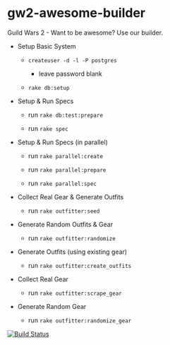 gw2-awesome-builder
===================

Guild Wars 2 - Want to be awesome?  Use our builder.

- Setup Basic System
  - `createuser -d -l -P postgres`
    - leave password blank

  - `rake db:setup`

- Setup & Run Specs
  - run `rake db:test:prepare`

  - run `rake spec`

- Setup & Run Specs (in parallel)
  - run `rake parallel:create`

  - run `rake parallel:prepare`

  - run `rake parallel:spec`

- Collect Real Gear & Generate Outfits
  - run `rake outfitter:seed`

- Generate Random Outfits & Gear
  - run `rake outfitter:randomize`

- Generate Outfits (using existing gear)
  - run `rake outfitter:create_outfits`

- Collect Real Gear
  - run `rake outfitter:scrape_gear`

- Generate Random Gear
  - run `rake outfitter:randomize_gear`

[![Build Status](https://secure.travis-ci.org/Altonymous/gw2-awesome-builder.png?branch=master)](https://travis-ci.org/Altonymous/gw2-awesome-builder)